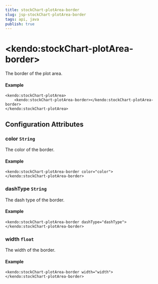 ```yaml
---
title: stockChart-plotArea-border
slug: jsp-stockChart-plotArea-border
tags: api, java
publish: true
---
```


# \<kendo:stockChart-plotArea-border\>

The border of the plot area.

#### Example
    <kendo:stockChart-plotArea>
        <kendo:stockChart-plotArea-border></kendo:stockChart-plotArea-border>
    </kendo:stockChart-plotArea>

## Configuration Attributes

### color `String`

The color of the border.

#### Example
    <kendo:stockChart-plotArea-border color="color">
    </kendo:stockChart-plotArea-border>

### dashType `String`

The dash type of the border.

#### Example
    <kendo:stockChart-plotArea-border dashType="dashType">
    </kendo:stockChart-plotArea-border>

### width `float`

The width of the border.

#### Example
    <kendo:stockChart-plotArea-border width="width">
    </kendo:stockChart-plotArea-border>

